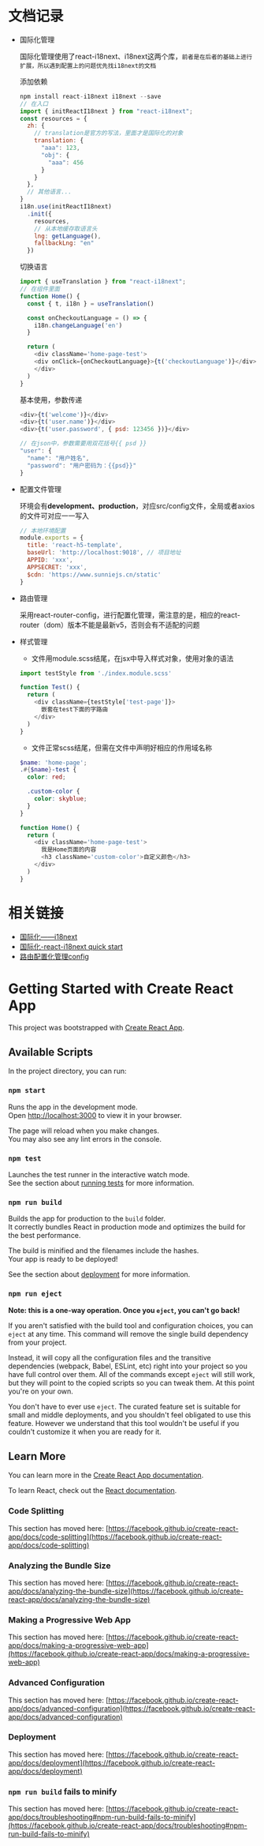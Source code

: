 # 文档记录
  - 国际化管理

    国际化管理使用了react-i18next、i18next这两个库，`前者是在后者的基础上进行扩展，所以遇到配置上的问题优先找i18next的文档`

    添加依赖

    ```js
    npm install react-i18next i18next --save
    // 在入口
    import { initReactI18next } from "react-i18next";
    const resources = {
      zh: {
        // translation是官方的写法，里面才是国际化的对象
        translation: {
          "aaa": 123,
          "obj": {
            "aaa": 456
          }
        }
      },
      // 其他语言...
    }
    i18n.use(initReactI18next)
      .init({
        resources,
        // 从本地缓存取语言头
        lng: getLanguage(),
        fallbackLng: "en"
      })
    ```

    切换语言

    ```js
    import { useTranslation } from "react-i18next";
    // 在组件里面
    function Home() {
      const { t, i18n } = useTranslation()

      const onCheckoutLanguage = () => {
        i18n.changeLanguage('en')
      }

      return (
        <div className='home-page-test'>
        <div onClick={onCheckoutLanguage}>{t('checkoutLanguage')}</div>
        </div>
      )
    }

    ```

    基本使用，参数传递

    ```js
    <div>{t('welcome')}</div>
    <div>{t('user.name')}</div>
    <div>{t('user.password', { psd: 123456 })}</div>

    // 在json中，参数需要用双花括号{{ psd }}
    "user": {
      "name": "用户姓名",
      "password": "用户密码为：{{psd}}"
    }
    ```

  - 配置文件管理

    环境会有**development、production**，对应src/config文件，全局或者axios的文件可对应一一写入

    ```js
    // 本地环境配置
    module.exports = {
      title: 'react-h5-template',
      baseUrl: 'http://localhost:9018', // 项目地址
      APPID: 'xxx',
      APPSECRET: 'xxx',
      $cdn: 'https://www.sunniejs.cn/static'
    }
    ```

  - 路由管理

    采用react-router-config，进行配置化管理，需注意的是，相应的react-router（dom）版本不能是最新v5，否则会有不适配的问题

  - 样式管理

    - 文件用module.scss结尾，在jsx中导入样式对象，使用对象的语法

    ```js
    import testStyle from './index.module.scss'

    function Test() {
      return (
        <div className={testStyle['test-page']}>
          嵌套在test下面的字路由
        </div>
      )
    }
    ```

    - 文件正常scss结尾，但需在文件中声明好相应的作用域名称

    ```scss
    $name: 'home-page';
    .#{$name}-test {
      color: red;

      .custom-color {
        color: skyblue;
      }
    }
    ```

    ```js
    function Home() {
      return (
        <div className='home-page-test'>
          我是Home页面的内容
          <h3 className='custom-color'>自定义颜色</h3>
        </div>
      )
    }
    ```



# 相关链接
  - [国际化——i18next](https://www.i18next.com/translation-function/context)
  - [国际化-react-i18next quick start](https://react.i18next.com/getting-started)
  - [路由配置化管理config](https://juejin.cn/post/6911497890822029326)
# Getting Started with Create React App

This project was bootstrapped with [Create React App](https://github.com/facebook/create-react-app).

## Available Scripts

In the project directory, you can run:

### `npm start`

Runs the app in the development mode.\
Open [http://localhost:3000](http://localhost:3000) to view it in your browser.

The page will reload when you make changes.\
You may also see any lint errors in the console.

### `npm test`

Launches the test runner in the interactive watch mode.\
See the section about [running tests](https://facebook.github.io/create-react-app/docs/running-tests) for more information.

### `npm run build`

Builds the app for production to the `build` folder.\
It correctly bundles React in production mode and optimizes the build for the best performance.

The build is minified and the filenames include the hashes.\
Your app is ready to be deployed!

See the section about [deployment](https://facebook.github.io/create-react-app/docs/deployment) for more information.

### `npm run eject`

**Note: this is a one-way operation. Once you `eject`, you can't go back!**

If you aren't satisfied with the build tool and configuration choices, you can `eject` at any time. This command will remove the single build dependency from your project.

Instead, it will copy all the configuration files and the transitive dependencies (webpack, Babel, ESLint, etc) right into your project so you have full control over them. All of the commands except `eject` will still work, but they will point to the copied scripts so you can tweak them. At this point you're on your own.

You don't have to ever use `eject`. The curated feature set is suitable for small and middle deployments, and you shouldn't feel obligated to use this feature. However we understand that this tool wouldn't be useful if you couldn't customize it when you are ready for it.

## Learn More

You can learn more in the [Create React App documentation](https://facebook.github.io/create-react-app/docs/getting-started).

To learn React, check out the [React documentation](https://reactjs.org/).

### Code Splitting

This section has moved here: [https://facebook.github.io/create-react-app/docs/code-splitting](https://facebook.github.io/create-react-app/docs/code-splitting)

### Analyzing the Bundle Size

This section has moved here: [https://facebook.github.io/create-react-app/docs/analyzing-the-bundle-size](https://facebook.github.io/create-react-app/docs/analyzing-the-bundle-size)

### Making a Progressive Web App

This section has moved here: [https://facebook.github.io/create-react-app/docs/making-a-progressive-web-app](https://facebook.github.io/create-react-app/docs/making-a-progressive-web-app)

### Advanced Configuration

This section has moved here: [https://facebook.github.io/create-react-app/docs/advanced-configuration](https://facebook.github.io/create-react-app/docs/advanced-configuration)

### Deployment

This section has moved here: [https://facebook.github.io/create-react-app/docs/deployment](https://facebook.github.io/create-react-app/docs/deployment)

### `npm run build` fails to minify

This section has moved here: [https://facebook.github.io/create-react-app/docs/troubleshooting#npm-run-build-fails-to-minify](https://facebook.github.io/create-react-app/docs/troubleshooting#npm-run-build-fails-to-minify)
